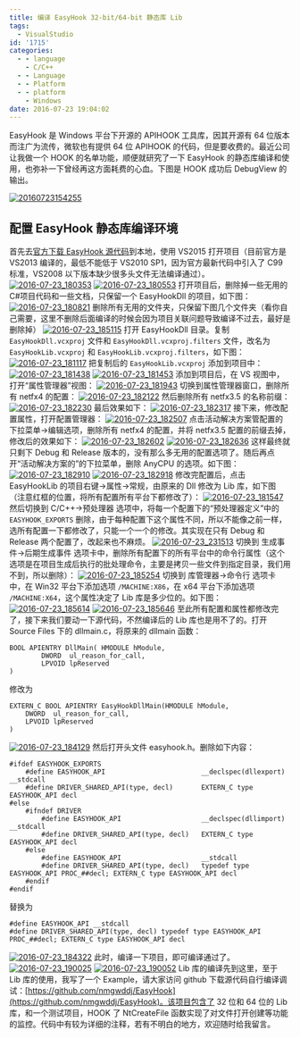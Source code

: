 ```yaml
---
title: 编译 EasyHook 32-bit/64-bit 静态库 Lib
tags:
  - VisualStudio
id: '1715'
categories:
  - - language
    - C/C++
  - - Language
  - - Platform
  - - platform
    - Windows
date: 2016-07-23 19:04:02
---
```


EasyHook 是 Windows 平台下开源的 APIHOOK 工具库，因其开源有 64 位版本而注广为流传，微软也有提供 64 位 APIHOOK 的代码，但是要收费的。最近公司让我做一个 HOOK 的名单功能，顺便就研究了一下 EasyHook 的静态库编译和使用，也弥补一下曾经再这方面耗费的心血。下图是 HOOK 成功后 DebugView 的输出。
<!-- more -->
[![20160723154255](http://www.mycode.net.cn/wp-content/uploads/2016/07/20160723154255.png)](http://www.mycode.net.cn/wp-content/uploads/2016/07/20160723154255.png)

## 配置 EasyHook 静态库编译环境

首先去[官方下载 EasyHook 源代码](https://easyhook.github.io/)到本地，使用 VS2015 打开项目（目前官方是 VS2013 编译的，最低不能低于 VS2010 SP1，因为官方最新代码中引入了 C99 标准，VS2008 以下版本缺少很多头文件无法编译通过）。 [![2016-07-23_180353](http://www.mycode.net.cn/wp-content/uploads/2016/07/2016-07-23_180353.png)](http://www.mycode.net.cn/wp-content/uploads/2016/07/2016-07-23_180353.png) [![2016-07-23_180553](http://www.mycode.net.cn/wp-content/uploads/2016/07/2016-07-23_180553.png)](http://www.mycode.net.cn/wp-content/uploads/2016/07/2016-07-23_180553.png) 打开项目后，删除掉一些无用的C#项目代码和一些文档，只保留一个 EasyHookDll 的项目，如下图： [![2016-07-23_180821](http://www.mycode.net.cn/wp-content/uploads/2016/07/2016-07-23_180821.png)](http://www.mycode.net.cn/wp-content/uploads/2016/07/2016-07-23_180821.png) 删除所有无用的文件夹，只保留下图几个文件夹（看你自己需要，这里不删除后面编译的时候会因为项目关联问题导致编译不过去，最好是删除掉） [![2016-07-23_185115](http://www.mycode.net.cn/wp-content/uploads/2016/07/2016-07-23_185115.png)](http://www.mycode.net.cn/wp-content/uploads/2016/07/2016-07-23_185115.png) 打开 EasyHookDll 目录。复制 `EasyHookDll.vcxproj` 文件和 `EasyHookDll.vcxproj.filters` 文件，改名为 `EasyHookLib.vcxproj` 和 `EasyHookLib.vcxproj.filters`，如下图： [![2016-07-23_181117](http://www.mycode.net.cn/wp-content/uploads/2016/07/2016-07-23_181117.png)](http://www.mycode.net.cn/wp-content/uploads/2016/07/2016-07-23_181117.png) 把复制后的 `EasyHookLib.vcxproj` 添加到项目中： [![2016-07-23_181438](http://www.mycode.net.cn/wp-content/uploads/2016/07/2016-07-23_181438.png)](http://www.mycode.net.cn/wp-content/uploads/2016/07/2016-07-23_181438.png) [![2016-07-23_181453](http://www.mycode.net.cn/wp-content/uploads/2016/07/2016-07-23_181453.png)](http://www.mycode.net.cn/wp-content/uploads/2016/07/2016-07-23_181453.png) 添加到项目后，在 VS 视图中，打开“属性管理器”视图： [![2016-07-23_181943](http://www.mycode.net.cn/wp-content/uploads/2016/07/2016-07-23_181943.png)](http://www.mycode.net.cn/wp-content/uploads/2016/07/2016-07-23_181943.png) 切换到属性管理器窗口，删除所有 netfx4 的配置： [![2016-07-23_182122](http://www.mycode.net.cn/wp-content/uploads/2016/07/2016-07-23_182122.png)](http://www.mycode.net.cn/wp-content/uploads/2016/07/2016-07-23_182122.png) 然后删除所有 netfx3.5 的名称前缀： [![2016-07-23_182230](http://www.mycode.net.cn/wp-content/uploads/2016/07/2016-07-23_182230.png)](http://www.mycode.net.cn/wp-content/uploads/2016/07/2016-07-23_182230.png) 最后效果如下： [![2016-07-23_182317](http://www.mycode.net.cn/wp-content/uploads/2016/07/2016-07-23_182317.png)](http://www.mycode.net.cn/wp-content/uploads/2016/07/2016-07-23_182317.png) 接下来，修改配置属性，打开配置管理器： [![2016-07-23_182507](http://www.mycode.net.cn/wp-content/uploads/2016/07/2016-07-23_182507.png)](http://www.mycode.net.cn/wp-content/uploads/2016/07/2016-07-23_182507.png) 点击活动解决方案管配置的下拉菜单->编辑选项，删除所有 netfx4 的配置，并将 netfx3.5 配置的前缀去掉，修改后的效果如下： [![2016-07-23_182602](http://www.mycode.net.cn/wp-content/uploads/2016/07/2016-07-23_182602.png)](http://www.mycode.net.cn/wp-content/uploads/2016/07/2016-07-23_182602.png) [![2016-07-23_182636](http://www.mycode.net.cn/wp-content/uploads/2016/07/2016-07-23_182636.png)](http://www.mycode.net.cn/wp-content/uploads/2016/07/2016-07-23_182636.png) 这样最终就只剩下 Debug 和 Release 版本的，没有那么多无用的配置选项了。随后再点开“活动解决方案的”的下拉菜单，删除 AnyCPU 的选项。如下图： [![2016-07-23_182910](http://www.mycode.net.cn/wp-content/uploads/2016/07/2016-07-23_182910.png)](http://www.mycode.net.cn/wp-content/uploads/2016/07/2016-07-23_182910.png) [![2016-07-23_182918](http://www.mycode.net.cn/wp-content/uploads/2016/07/2016-07-23_182918.png)](http://www.mycode.net.cn/wp-content/uploads/2016/07/2016-07-23_182918.png) 修改完配置后，点击 EasyHookLib 的项目右键->属性->常规，由原来的 Dll 修改为 Lib 库，如下图（注意红框的位置，将所有配置所有平台下都修改了）： [![2016-07-23_181547](http://www.mycode.net.cn/wp-content/uploads/2016/07/2016-07-23_181547.png)](http://www.mycode.net.cn/wp-content/uploads/2016/07/2016-07-23_181547.png) 然后切换到 C/C++->预处理器 选项中，将每一个配置下的“预处理器定义”中的 `EASYHOOK_EXPORTS` 删除，由于每种配置下这个属性不同，所以不能像之前一样，选所有配置一下都修改了，只能一个一个的修改。其实现在只有 Debug 和 Release 两个配置了，改起来也不麻烦。 [![2016-07-23_231513](http://www.mycode.net.cn/wp-content/uploads/2016/07/2016-07-23_231513.png)](http://www.mycode.net.cn/wp-content/uploads/2016/07/2016-07-23_231513.png) 切换到 生成事件->后期生成事件 选项卡中，删除所有配置下的所有平台中的命令行属性（这个选项是在项目生成后执行的批处理命令，主要是拷贝一些文件到指定目录，我们用不到，所以删除）： [![2016-07-23_185254](http://www.mycode.net.cn/wp-content/uploads/2016/07/2016-07-23_185254.png)](http://www.mycode.net.cn/wp-content/uploads/2016/07/2016-07-23_185254.png) 切换到 库管理器->命令行 选项卡中，在 Win32 平台下添加选项 `/MACHINE:X86`，在 x64 平台下添加选项 `/MACHINE:X64`，这个属性决定了 Lib 库是多少位的。如下图： [![2016-07-23_185614](http://www.mycode.net.cn/wp-content/uploads/2016/07/2016-07-23_185614.png)](http://www.mycode.net.cn/wp-content/uploads/2016/07/2016-07-23_185614.png) [![2016-07-23_185646](http://www.mycode.net.cn/wp-content/uploads/2016/07/2016-07-23_185646.png)](http://www.mycode.net.cn/wp-content/uploads/2016/07/2016-07-23_185646.png) 至此所有配置和属性都修改完了，接下来我们要动一下源代码，不然编译后的 Lib 库也是用不了的。打开 Source Files 下的 dllmain.c，将原来的 dllmain 函数：

```
BOOL APIENTRY DllMain( HMODULE hModule,
        DWORD  ul_reason_for_call,
        LPVOID lpReserved
)
```

修改为

```
EXTERN_C BOOL APIENTRY EasyHookDllMain(HMODULE hModule,
    DWORD  ul_reason_for_call,
    LPVOID lpReserved
)
```

[![2016-07-23_184129](http://www.mycode.net.cn/wp-content/uploads/2016/07/2016-07-23_184129.png)](http://www.mycode.net.cn/wp-content/uploads/2016/07/2016-07-23_184129.png) 然后打开头文件 easyhook.h。删除如下内容：

```
#ifdef EASYHOOK_EXPORTS
    #define EASYHOOK_API                        __declspec(dllexport) __stdcall
    #define DRIVER_SHARED_API(type, decl)       EXTERN_C type EASYHOOK_API decl
#else
    #ifndef DRIVER
        #define EASYHOOK_API                    __declspec(dllimport) __stdcall
        #define DRIVER_SHARED_API(type, decl)   EXTERN_C type EASYHOOK_API decl
    #else
        #define EASYHOOK_API                    __stdcall
        #define DRIVER_SHARED_API(type, decl)   typedef type EASYHOOK_API PROC_##decl; EXTERN_C type EASYHOOK_API decl
    #endif
#endif
```

替换为

```
#define EASYHOOK_API __stdcall
#define DRIVER_SHARED_API(type, decl) typedef type EASYHOOK_API PROC_##decl; EXTERN_C type EASYHOOK_API decl
```

[![2016-07-23_184322](http://www.mycode.net.cn/wp-content/uploads/2016/07/2016-07-23_184322.png)](http://www.mycode.net.cn/wp-content/uploads/2016/07/2016-07-23_184322.png) 此时，编译一下项目，即可编译通过了。 [![2016-07-23_190025](http://www.mycode.net.cn/wp-content/uploads/2016/07/2016-07-23_190025.png)](http://www.mycode.net.cn/wp-content/uploads/2016/07/2016-07-23_190025.png) [![2016-07-23_190052](http://www.mycode.net.cn/wp-content/uploads/2016/07/2016-07-23_190052.png)](http://www.mycode.net.cn/wp-content/uploads/2016/07/2016-07-23_190052.png) Lib 库的编译先到这里，至于 Lib 库的使用，我写了一个 Example，请大家访问 github 下载源代码自行编译调试：[https://github.com/nmgwddj/EasyHook](https://github.com/nmgwddj/EasyHook)。该项目包含了 32 位和 64 位的 Lib 库，和一个测试项目，HOOK 了 NtCreateFile 函数实现了对文件打开创建等功能的监控。代码中有较为详细的注释，若有不明白的地方，欢迎随时给我留言。